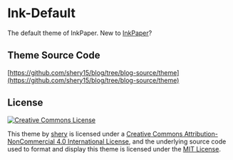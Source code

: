 # Ink-Default
The default theme of InkPaper. New to [InkPaper](http://www.chole.io)?
## Theme Source Code
[https://github.com/shery15/blog/tree/blog-source/theme](https://github.com/shery15/blog/tree/blog-source/theme)
## License

<a rel="license" href="http://creativecommons.org/licenses/by-nc/4.0/"><img alt="Creative Commons License" style="border-width:0" src="https://i.creativecommons.org/l/by-nc/4.0/88x31.png" /></a>

This theme by <a xmlns:cc="http://creativecommons.org/ns#" href="http://www.shery.me" property="cc:attributionName" rel="cc:attributionURL">shery</a> is licensed under a <a rel="license" href="http://creativecommons.org/licenses/by-nc/4.0/">Creative Commons Attribution-NonCommercial 4.0 International License</a>, and the underlying source code used to format and display this theme is licensed under the [MIT License](https://github.com/shery15/blog/blob/blog-source/theme/LICENSE).
